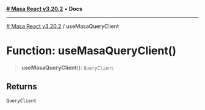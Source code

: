 [**# Masa React v3.20.2**](../README.md) • **Docs**

***

[# Masa React v3.20.2](../globals.md) / useMasaQueryClient

# Function: useMasaQueryClient()

> **useMasaQueryClient**(): `QueryClient`

## Returns

`QueryClient`
